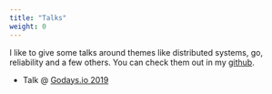 ```yaml
---
title: "Talks"
weight: 0
---
```


I like to give some talks around themes like distributed systems, go, reliability and a few others. You can check them out in my [github](https://github.com/italolelis/talks).


* Talk @ [Godays.io 2019](https://www.facebook.com/godaysio/videos/336336483641765/)
